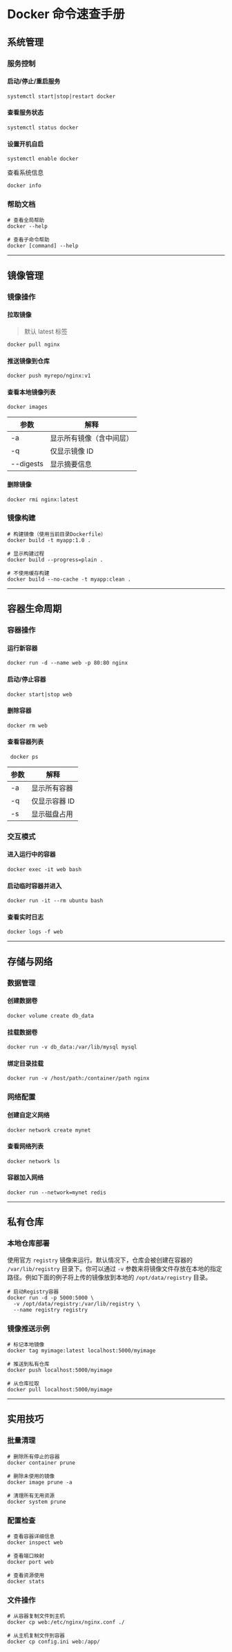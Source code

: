 # Docker 命令速查手册

## 系统管理

### 服务控制

#### 启动/停止/重启服务

```shell
systemctl start|stop|restart docker
```

#### 查看服务状态

```shell
systemctl status docker
```

#### 设置开机自启

```shell
systemctl enable docker
```

查看系统信息

```shell
docker info
```

### 帮助文档

```shell
# 查看全局帮助
docker --help

# 查看子命令帮助
docker [command] --help
```

---

## 镜像管理

### 镜像操作

#### 拉取镜像

> 默认 latest 标签

```shell
docker pull nginx
```

#### 推送镜像到仓库

```shell
docker push myrepo/nginx:v1
```

#### 查看本地镜像列表

```shell
docker images
```

| 参数      | 解释                     |
| --------- | ------------------------ |
| -a        | 显示所有镜像（含中间层） |
| -q        | 仅显示镜像 ID            |
| --digests | 显示摘要信息             |

#### 删除镜像

```shell
docker rmi nginx:latest
```

### 镜像构建

```shell
# 构建镜像（使用当前目录Dockerfile）
docker build -t myapp:1.0 .

# 显示构建过程
docker build --progress=plain .

# 不使用缓存构建
docker build --no-cache -t myapp:clean .
```

---

## 容器生命周期

### 容器操作

#### 运行新容器

```shell
docker run -d --name web -p 80:80 nginx
```

#### 启动/停止容器

```shell
docker start|stop web
```

#### 删除容器

```shell
docker rm web
```

#### 查看容器列表

```shell
 docker ps
```

| 参数 | 解释          |
| ---- | ------------- |
| -a   | 显示所有容器  |
| -q   | 仅显示容器 ID |
| -s   | 显示磁盘占用  |

### 交互模式

#### 进入运行中的容器

```shell
docker exec -it web bash
```

#### 启动临时容器并进入

```shell
docker run -it --rm ubuntu bash
```

#### 查看实时日志

```shell
docker logs -f web
```

---

## 存储与网络

### 数据管理

#### 创建数据卷

```shell
docker volume create db_data
```

#### 挂载数据卷

```shell
docker run -v db_data:/var/lib/mysql mysql
```

#### 绑定目录挂载

```shell
docker run -v /host/path:/container/path nginx
```

### 网络配置

#### 创建自定义网络

```shell
docker network create mynet
```

#### 查看网络列表

```shell
docker network ls
```

#### 容器加入网络

```shell
docker run --network=mynet redis
```

---

## 私有仓库

### 本地仓库部署

使用官方 `registry` 镜像来运行。默认情况下，仓库会被创建在容器的 `/var/lib/registry` 目录下。你可以通过 `-v` 参数来将镜像文件存放在本地的指定路径。例如下面的例子将上传的镜像放到本地的 `/opt/data/registry` 目录。

```shell
# 启动Registry容器
docker run -d -p 5000:5000 \
  -v /opt/data/registry:/var/lib/registry \
  --name registry registry
```

### 镜像推送示例

```shell
# 标记本地镜像
docker tag myimage:latest localhost:5000/myimage

# 推送到私有仓库
docker push localhost:5000/myimage

# 从仓库拉取
docker pull localhost:5000/myimage
```

---

## 实用技巧

### 批量清理

```shell
# 删除所有停止的容器
docker container prune

# 删除未使用的镜像
docker image prune -a

# 清理所有无用资源
docker system prune
```

### 配置检查

```shell
# 查看容器详细信息
docker inspect web

# 查看端口映射
docker port web

# 查看资源使用
docker stats
```

### 文件操作

```shell
# 从容器复制文件到主机
docker cp web:/etc/nginx/nginx.conf ./

# 从主机复制文件到容器
docker cp config.ini web:/app/
```
